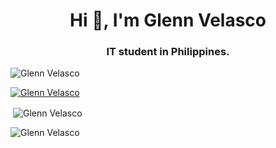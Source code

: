 <h1 align="center">Hi 👋, I'm Glenn Velasco</h1>
<h3 align="center">IT student in Philippines.</h3>

<p align="left"> <img src="https://komarev.com/ghpvc/?username=Maddator&label=Profile%20views&color=0e75b6&style=flat" alt="Glenn Velasco" /> </p>

<p align="left"> <a href="https://github.com/ryo-ma/github-profile-trophy"><img src="https://github-profile-trophy-maddator.vercel.app/?username=Maddator" alt="Glenn Velasco" /></a> </p>

<p>&nbsp;<img align="center" src="https://github-readme-stats-maddator.vercel.app/api?username=Maddator&count_private=true&show_icons=true&locale=en" alt="Glenn Velasco" /></p>

<p><img align="center" src="https://github-readme-streak-stats.herokuapp.com/?user=Maddator&" alt="Glenn Velasco" /></p>

